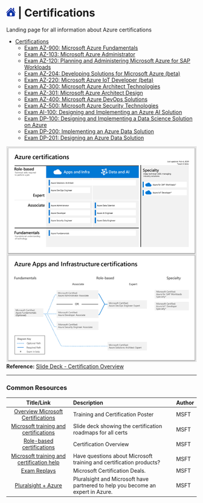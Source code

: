 # [![Home](/img/home.png)](../../README.md) | Certifications
Landing page for all information about Azure certifications

- [Certifications](certifications.md)
    - [Exam AZ-900: Microsoft Azure Fundamentals](cert_az-900.md)
    - [Exam AZ-103: Microsoft Azure Administrator](cert_az-103.md)
    - [Exam AZ-120: Planning and Administering Microsoft Azure for SAP Workloads](cert_az-120.md)
    - [Exam AZ-204: Developing Solutions for Microsoft Azure (beta)](cert_az-204.md)
    - [Exam AZ-220: Microsoft Azure IoT Developer (beta)](cert_az-220.md)
    - [Exam AZ-300: Microsoft Azure Architect Technologies](cert_az-300.md)
    - [Exam AZ-301: Microsoft Azure Architect Design](cert_az-301.md)
    - [Exam AZ-400: Microsoft Azure DevOps Solutions](cert_az-400.md)
    - [Exam AZ-500: Microsoft Azure Security Technologies](cert_az-500.md)
    - [Exam AI-100: Designing and Implementing an Azure AI Solution](../structure_certifications/cert_az-500.md)
    - [Exam DP-100: Designing and Implementing a Data Science Solution on Azure](cert_dp-100.md)
    - [Exam DP-200: Implementing an Azure Data Solution](cert_dp-200.md)
    - [Exam DP-201: Designing an Azure Data Solution](cert_dp-201.md)

![Cert](/img/cert-overview.png)
**Reference:** [Slide Deck - Certification Overview](https://query.prod.cms.rt.microsoft.com/cms/api/am/binary/RWtQJJ) 
___

### Common Resources
|                                                Title/Link                                                 | Description                                                                     | Author |
| :-------------------------------------------------------------------------------------------------------: | :------------------------------------------------------------------------------ | :----- |
|                    [Overview Microsoft Certifications](http://aka.ms/TrainCertPoster)                     | Training and Certification Poster                                               | MSFT   |
| [Microsoft training and certifications](https://query.prod.cms.rt.microsoft.com/cms/api/am/binary/RWtQJJ) | Slide deck showing the certification roadmaps for all certs                     | MSFT   |
|     [Role-based certifications](https://www.microsoft.com/en-us/learning/certification-overview.aspx)     | Certification Overview                                                          | MSFT   |
|  [Microsoft training and certification help](https://docs.microsoft.com/en-us/learn/certifications/help)  | Have questions about Microsoft training and certification products?             | MSFT   |
|                [Exam Replays](https://docs.microsoft.com/en-us/learn/certifications/deals)                | Microsoft Certification Deals.                                                  | MSFT   |
|                [Pluralsight + Azure](https://www.pluralsight.com/partners/microsoft/azure)                | Pluralsight and Microsoft have partnered to help you become an expert in Azure. | MSFT   |
